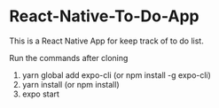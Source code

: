 # React-Native-To-Do-App

This is a React Native App for keep track of to do list.

Run the commands after cloning

1) yarn global add expo-cli (or npm install -g expo-cli)
2) yarn install (or npm install)
3) expo start


